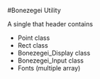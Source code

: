 #Bonezegei Utility

A single that header contains
  * Point class
  * Rect class
  * Bonezegei_Display class
  * Bonezegei_Input class
  * Fonts (multiple array)
  
